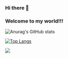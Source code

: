 ### Hi there 👋
### Welcome to my world!!!
![Anurag's GitHub stats](https://github-readme-stats.vercel.app/api?username=ermanKonyar&show_icons=true&theme=radical)


[![Top Langs](https://github-readme-stats.vercel.app/api/top-langs/?username=ermanKonyar&langs_count=8&theme=radical)](https://github.com/anuraghazra/github-readme-stats)




![](https://komarev.com/ghpvc/?username=ermanKonyar&style=flat-square)

<!--
**ermanKonyar/ermanKonyar** is a ✨ _special_ ✨ repository because its `README.md` (this file) appears on your GitHub profile.

Here are some ideas to get you started:

- 🔭 I’m currently working on ...
- 🌱 I’m currently learning ...
- 👯 I’m looking to collaborate on ...
- 🤔 I’m looking for help with ...
- 💬 Ask me about ...
- 📫 How to reach me: ...
- 😄 Pronouns: ...
- ⚡ Fun fact: ...
-->
